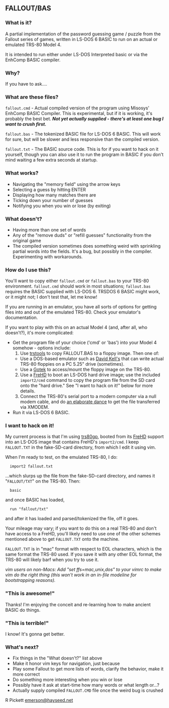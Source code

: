 ## FALLOUT/BAS

### What is it?

A partial implementation of the password guessing game / puzzle from the Fallout series of games, written in LS-DOS 6 BASIC to run on an actual or emulated TRS-80 Model 4.

It is intended to run either under LS-DOS Interpreted basic or via the EnhComp BASIC compiler.

### Why?

If you have to ask....

### What are these files?

``fallout.cmd`` - Actual compiled version of the program using Misosys' EnhComp BASIC Compiler.  This is experimental, but if it is working, it's probably the best bet.  <i><b>Not yet actually supplied - there's at least one bug I want to crush first.</b></i>

``fallout.bas`` - The tokenized BASIC file for LS-DOS 6 BASIC.  This will work for sure, but will be slower and less responsive than the compiled version.

``fallout.txt`` - The BASIC source code.  This is for if you want to hack on it yourself, though you can also use it to run the program in BASIC if you don't mind waiting a few extra seconds at startup.

### What works?

* Navigating the "memory field" using the arrow keys
* Selecting a guess by hitting ENTER
* Displaying how many matches there are
* Ticking down your number of guesses
* Notifying you when you win or lose (by exiting)

### What doesn't?

* Having more than one set of words
* Any of the "remove duds" or "refill guesses" functionality from the original game
* The compiled version sometimes does something weird with sprinkling partial words into the fields.  It's a bug, but possibly in the compiler.  Experimenting with workarounds.

### How do I use this?

You'll want to copy either ``fallout.cmd`` or ``fallout.bas`` to your TRS-80 environment.  ``fallout.cmd`` should work in most situations;  ``fallout.bas`` requires the BASIC supplied with LS-DOS 6.  TRSDOS 6 BASIC might work, or it might not;  I don't test that, let me know!

If you are running in an emulator, you have all sorts of options for getting files into and out of the emulated TRS-80.  Check your emulator's documentation.

If you want to play with this on an actual Model 4 (and, after all, who doesn't?), it's more complicated:

* Get the program file of your choice ('cmd' or 'bas') into your Model 4 somehow - options include:
  1. Use [trstools](http://www.trs-80emulators.com/trstools/) to copy FALLOUT.BAS to a floppy image.  Then one of:
    * Use a DOS-based emulator such as [David Kell's](http://cpmarchives.classiccmp.org/trs80/mirrors/www.discover-net.net/~dmkeil/trs80/model4.htm) that can write actual TRS-80 floppies on a PC 5.25" drive (sometimes).
    * Use a [Gotek](https://github.com/GrantMeStrength/TRS80gotek/tree/master) to access/mount the floppy image on the TRS-80.
  2. Use a [FreHD](https://www.vecoven.com/trs80/trs80.html) to boot an LS-DOS hard drive image;  use the included ``import2/cmd`` command to copy the program file from the SD card onto the "hard drive."  See "I want to hack on it!" below for more details.
  3. Connect the TRS-80's serial port to a modern computer via a null modem cable, and do [an elaborate dance](https://www.vintagevolts.com/getting-software-running-on-my-trs-80-model-iv/) to get the file transferred via XMODEM.
* Run it via LS-DOS 6 BASIC.

### I want to hack on it!

My current process is that I'm using [trs80gp](http://48k.ca/trs80gp.html), booted from its [FreHD](https://www.vecoven.com/trs80/trs80.html) support into an LS-DOS image that contains FreHD's ``import2/cmd``.  I keep ``FALLOUT.TXT`` in the fake-SD-card directory, from which I edit it using vim.

When I'm ready to test, on the emulated TRS-80, I do:
```
  import2 fallout.txt
```
...which slurps up the file from the fake-SD-card directory, and names it "``FALLOUT/TXT``" on the TRS-80.  Then:
```
  basic
```
and once BASIC has loaded,
```
  run "fallout/txt"
```
and after it has loaded and parsed/tokenized the file, off it goes.

Your mileage may vary;  if you want to do this on a real TRS-80 and don't have access to a FreHD, you'll likely need to use one of the other schemes mentioned above to get ``FALLOUT.TXT`` onto the machine.

``FALLOUT.TXT`` is in "mac" format with respect to EOL characters, which is the same format the TRS-80 used.  If you save it with any other EOL format, the TRS-80 will likely barf when you try to use it.

<i>vim users on non-Macs:  Add "set ffs=mac,unix,dos" to your vimrc to make vim do the right thing (this won't work in an in-file modeline for bootstrapping reasons).</i>


### "This is awesome!"

Thanks!  I'm enjoying the conceit and re-learning how to make ancient BASIC do things.

### "This is terrible!"

I know!  It's gonna get better.

### What's next?

* Fix things in the "What doesn't?" list above
* Make it honor vim keys for navigation, just because
* Play some Fallout to get more lists of words, clarify the behavior, make it more correct
* Do something more interesting when you win or lose
* Possibly have it ask at start-time how many words or what length or...?
* Actually supply compiled ``FALLOUT.CMD`` file once the weird bug is crushed


R Pickett emerson@hayseed.net
